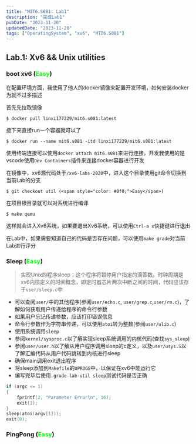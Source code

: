 ```yaml
---
title: "MIT6.S081: Lab1"
description: "完成Lab1"
pubDate: "2023-11-20"
updatedDate: "2023-11-20"
tags: ["OperatingSystem", "xv6", "MTI6.S081"]
---
```



## Lab.1: Xv6 && Unix utilities

### boot xv6 (<span style="color: #0f0;">Easy</span>)

在配置环境方面，我使用了他人的docker镜像来配置开发环境，如何安装docker为就不过多描述

首先先拉取镜像

```shell
$ docker pull linxi177229/mit6.s081:latest
```

接下来直接run一个容器就可以了

```shell
$ docker run --name mit6.s081 -itd linxi177229/mit6.s081:latest
```

使用终端连接可以使用`docker attach mit6.s081`来进行连接，开发我使用的是vscode使用`Dev Containers`插件来连接docker容器进行开发

在镜像中，xv6源代码处于`/xv6-labs-2020`中，进入这个目录使用git命令切换到当前Lab的分支

```shell
$ git checkout util (<span style="color: #0f0;">Easy</span>)
```

在项目根目录就可以对系统进行编译

```shell
$ make qemu
```

这样就会进入Xv6系统，如果要退出Xv6系统，可以使用`Ctrl-a x`快捷键进行退出

在Lab中，如果需要知道自己的代码是否存在问题，可以使用`make grade`对当前Lab进行评分

### Sleep (<span style="color: #0f0;">Easy</span>)

> 实现Unix的程序sleep；这个程序将暂停用户指定的滴答数。时钟周期是xv6内核定义的时间概念，即定时器芯片两次中断之间的时间，代码应该存于`user/sleep.c`中

- 可以查阅`user/`中的其他程序(参阅`user/echo.c`, `user/grep.c`,`user/rm.c`)，了解如何获取用户传递给程序的命令行参数
- 如果用户忘记传递参数，应该打印错误信息
- 命令行参数作为字符串传递，可以使用`atoi`转为整数(参阅`user/ulib.c`)
- 使用系统调用`sleep`
- 参阅`kernel/sysproc.c`以了解实现sleep系统调用的内核代码(查找`sys_sleep`)
- 参阅`user/user.h`以了解从用户程序调用sleep的c定义，以及`user/usys.S`以了解汇编代码从用户代码跳转到内核进行sleep
- 确保main调用exit退出程序
- 将sleep添加到`Makefile`的`UPROGS`中，以保证在xv6中能运行它
- 编写完毕后使用`.grade-lab-util sleep`测试代码是否正确

```c
if (argc <= 1)
{
    fprintf(2, "Parameter Error\n", 16);
    exit(1);
}
sleep(atoi(argv[1]));
exit(0);
```

### PingPong (<span style="color: #0f0;">Easy</span>)